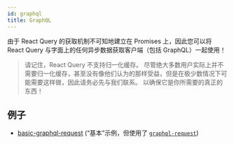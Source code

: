 ```yaml
---
id: graphql
title: GraphQL
---
```


由于 React Query 的获取机制不可知地建立在 Promises 上，因此您可以将 React Query 与字面上的任何异步数据获取客户端（包括 GraphQL）一起使用！

> 请记住，React Query 不支持归一化缓存。 尽管绝大多数用户实际上并不需要归一化缓存，甚至没有像他们认为的那样受益，但是在极少数情况下可能需要这样做，因此请务必先与我们联系。 以确保它是你所需要的真正的东西！

## 例子

- [basic-graphql-request](https://tanstack.com/query/v4/docs/examples/react/basic-graphql-request) (“基本”示例，但使用了 [`graphql-request`](https://github.com/prisma-labs/graphql-request))
